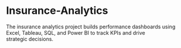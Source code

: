 # Insurance-Analytics
The insurance analytics project builds performance dashboards using Excel, Tableau, SQL, and Power BI to track KPIs and drive strategic decisions.
